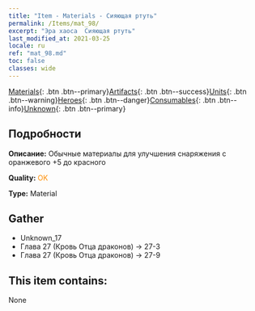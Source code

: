```yaml
---
title: "Item - Materials - Сияющая ртуть"
permalink: /Items/mat_98/
excerpt: "Эра хаоса  Сияющая ртуть"
last_modified_at: 2021-03-25
locale: ru
ref: "mat_98.md"
toc: false
classes: wide
---
```

 [Materials](/ru/Items/){: .btn .btn--primary}[Artifacts](/ru/Items/Artifacts/){: .btn .btn--success}[Units](/ru/Items/Units/){: .btn .btn--warning}[Heroes](/ru/Items/Heroes/){: .btn .btn--danger}[Consumables](/ru/Items/Consumables/){: .btn .btn--info}[Unknown](/ru/Items/Unknown/){: .btn .btn--primary}

## Подробности
 **Описание:** Обычные материалы для улучшения снаряжения c оранжевого +5 до красного

 **Quality:** <span style="color: #FF8C00">OK</span>

 **Type:** Material

## Gather

*    Unknown_17 
*    Глава 27 (Кровь Отца драконов) -> 27-3 
*    Глава 27 (Кровь Отца драконов) -> 27-9 

## This item contains:

  None

